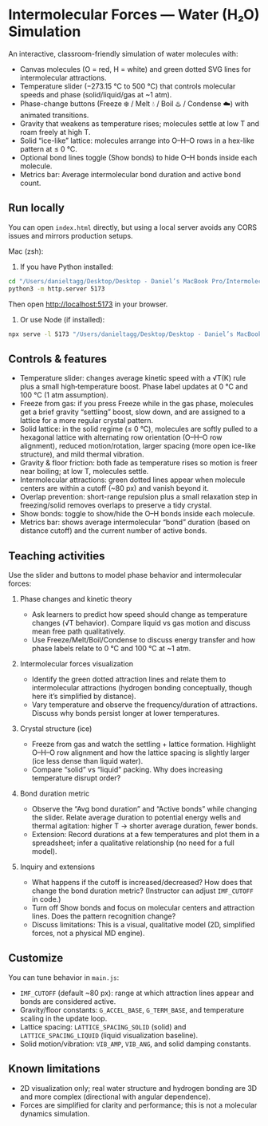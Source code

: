 # Intermolecular Forces — Water (H₂O) Simulation

An interactive, classroom-friendly simulation of water molecules with:

- Canvas molecules (O = red, H = white) and green dotted SVG lines for intermolecular attractions.
- Temperature slider (−273.15 °C to 500 °C) that controls molecular speeds and phase (solid/liquid/gas at ~1 atm).
- Phase-change buttons (Freeze ❄️ / Melt 💧 / Boil ♨️ / Condense ☁️) with animated transitions.
- Gravity that weakens as temperature rises; molecules settle at low T and roam freely at high T.
- Solid “ice-like” lattice: molecules arrange into O–H–O rows in a hex-like pattern at ≤ 0 °C.
- Optional bond lines toggle (Show bonds) to hide O–H bonds inside each molecule.
- Metrics bar: Average intermolecular bond duration and active bond count.

## Run locally

You can open `index.html` directly, but using a local server avoids any CORS issues and mirrors production setups.

Mac (zsh):

1) If you have Python installed:

```zsh
cd "/Users/danieltagg/Desktop/Desktop - Daniel’s MacBook Pro/Intermolecularforces"
python3 -m http.server 5173
```

Then open <http://localhost:5173> in your browser.

1) Or use Node (if installed):

```zsh
npx serve -l 5173 "/Users/danieltagg/Desktop/Desktop - Daniel’s MacBook Pro/Intermolecularforces"
```

## Controls & features

- Temperature slider: changes average kinetic speed with a √T(K) rule plus a small high‑temperature boost. Phase label updates at 0 °C and 100 °C (1 atm assumption).
- Freeze from gas: if you press Freeze while in the gas phase, molecules get a brief gravity “settling” boost, slow down, and are assigned to a lattice for a more regular crystal pattern.
- Solid lattice: in the solid regime (≤ 0 °C), molecules are softly pulled to a hexagonal lattice with alternating row orientation (O–H–O row alignment), reduced motion/rotation, larger spacing (more open ice-like structure), and mild thermal vibration.
- Gravity & floor friction: both fade as temperature rises so motion is freer near boiling; at low T, molecules settle.
- Intermolecular attractions: green dotted lines appear when molecule centers are within a cutoff (~80 px) and vanish beyond it.
- Overlap prevention: short-range repulsion plus a small relaxation step in freezing/solid removes overlaps to preserve a tidy crystal.
- Show bonds: toggle to show/hide the O–H bonds inside each molecule.
- Metrics bar: shows average intermolecular “bond” duration (based on distance cutoff) and the current number of active bonds.

## Teaching activities

Use the slider and buttons to model phase behavior and intermolecular forces:

1. Phase changes and kinetic theory
   - Ask learners to predict how speed should change as temperature changes (√T behavior). Compare liquid vs gas motion and discuss mean free path qualitatively.
   - Use Freeze/Melt/Boil/Condense to discuss energy transfer and how phase labels relate to 0 °C and 100 °C at ~1 atm.

2. Intermolecular forces visualization
   - Identify the green dotted attraction lines and relate them to intermolecular attractions (hydrogen bonding conceptually, though here it’s simplified by distance).
   - Vary temperature and observe the frequency/duration of attractions. Discuss why bonds persist longer at lower temperatures.

3. Crystal structure (ice)
   - Freeze from gas and watch the settling + lattice formation. Highlight O–H–O row alignment and how the lattice spacing is slightly larger (ice less dense than liquid water).
   - Compare “solid” vs “liquid” packing. Why does increasing temperature disrupt order?

4. Bond duration metric
   - Observe the “Avg bond duration” and “Active bonds” while changing the slider. Relate average duration to potential energy wells and thermal agitation: higher T → shorter average duration, fewer bonds.
   - Extension: Record durations at a few temperatures and plot them in a spreadsheet; infer a qualitative relationship (no need for a full model).

5. Inquiry and extensions
   - What happens if the cutoff is increased/decreased? How does that change the bond duration metric? (Instructor can adjust `IMF_CUTOFF` in code.)
   - Turn off Show bonds and focus on molecular centers and attraction lines. Does the pattern recognition change?
   - Discuss limitations: This is a visual, qualitative model (2D, simplified forces, not a physical MD engine).

## Customize

You can tune behavior in `main.js`:

- `IMF_CUTOFF` (default ~80 px): range at which attraction lines appear and bonds are considered active.
- Gravity/floor constants: `G_ACCEL_BASE`, `G_TERM_BASE`, and temperature scaling in the update loop.
- Lattice spacing: `LATTICE_SPACING_SOLID` (solid) and `LATTICE_SPACING_LIQUID` (liquid visualization baseline).
- Solid motion/vibration: `VIB_AMP`, `VIB_ANG`, and solid damping constants.

## Known limitations

- 2D visualization only; real water structure and hydrogen bonding are 3D and more complex (directional with angular dependence).
- Forces are simplified for clarity and performance; this is not a molecular dynamics simulation.
